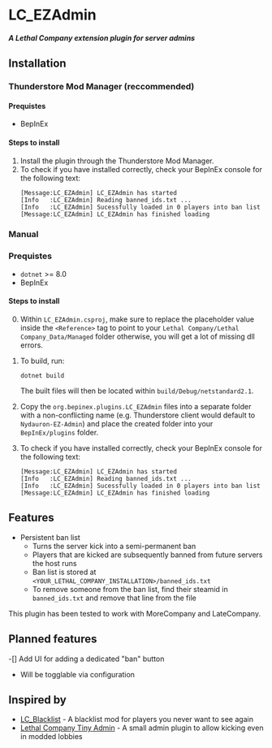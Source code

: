 # LC_EZAdmin

#### *A Lethal Company extension plugin for server admins*

## Installation

### Thunderstore Mod Manager (reccommended)

#### Prequistes
- BepInEx

#### Steps to install
1. Install the plugin through the Thunderstore Mod Manager.
2. To check if you have installed correctly, check your BepInEx console for the following text:
    ```
    [Message:LC_EZAdmin] LC_EZAdmin has started
    [Info   :LC_EZAdmin] Reading banned_ids.txt ...
    [Info   :LC_EZAdmin] Sucessfully loaded in 0 players into ban list
    [Message:LC_EZAdmin] LC_EZAdmin has finished loading
    ```

### Manual

### Prequistes
- `dotnet` >= 8.0
- BepInEx

#### Steps to install
0. Within `LC_EZAdmin.csproj`, make sure to replace the placeholder value inside the `<Reference>` tag
to point to your `Lethal Company/Lethal Company_Data/Managed` folder otherwise, you will get a lot
of missing dll errors.
1. To build, run:
    ```
    dotnet build
    ```
    The built files will then be located within `build/Debug/netstandard2.1`.

2. Copy the `org.bepinex.plugins.LC_EZAdmin` files into a separate folder with a non-conflicting
name (e.g. Thunderstore client would default to `Nydauron-EZ-Admin`) and place the created folder
into your `BepInEx/plugins` folder.
3. To check if you have installed correctly, check your BepInEx console for the following text:
    ```
    [Message:LC_EZAdmin] LC_EZAdmin has started
    [Info   :LC_EZAdmin] Reading banned_ids.txt ...
    [Info   :LC_EZAdmin] Sucessfully loaded in 0 players into ban list
    [Message:LC_EZAdmin] LC_EZAdmin has finished loading
    ```

## Features
- Persistent ban list
  - Turns the server kick into a semi-permanent ban
  - Players that are kicked are subsequently banned from future servers the host runs
  - Ban list is stored at `<YOUR_LETHAL_COMPANY_INSTALLATION>/banned_ids.txt`
  - To remove someone from the ban list, find their steamid in `banned_ids.txt` and remove that line
from the file

This plugin has been tested to work with MoreCompany and LateCompany.

## Planned features
-[] Add UI for adding a dedicated "ban" button
  - Will be togglable via configuration

## Inspired by
- [LC_Blacklist](https://thunderstore.io/c/lethal-company/p/VeryUnlethalCoalition/LC_Blacklist/) - A
blacklist mod for players you never want to see again
- [Lethal Company Tiny Admin](https://thunderstore.io/c/lethal-company/p/TeamTinyAdmin/Lethal_Company_Tiny_Admin/) -
A small admin plugin to allow kicking even in modded lobbies
